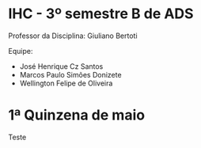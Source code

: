 # IHC - 3º semestre B de ADS

Professor da Disciplina: Giuliano Bertoti 

Equipe:
  - José Henrique Cz Santos
  - Marcos Paulo Simões Donizete
  - Wellington Felipe de Oliveira

# 1ª Quinzena de maio

Teste